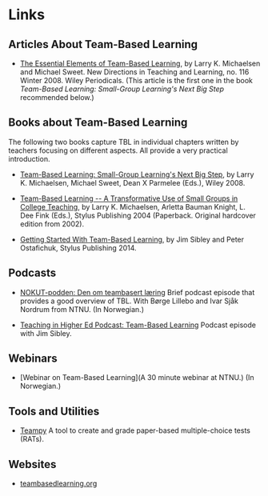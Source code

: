 # Links


## Articles About Team-Based Learning

* [The Essential Elements of Team-Based Learning](https://doi.org/10.1002/tl.330), by Larry K. Michaelsen and Michael Sweet. New Directions in Teaching and Learning, no. 116 Winter 2008. Wiley Periodicals. (This article is the first one in the book _Team-Based Learning: Small-Group Learning's Next Big Step_ recommended below.)

## Books about Team-Based Learning 

The following two books capture TBL in individual chapters written by teachers focusing on different aspects. All provide a very practical introduction.

* [Team-Based Learning: Small-Group Learning's Next Big Step](https://en.wikipedia.org/wiki/Special:BookSources?isbn=9780470462126), by Larry K. Michaelsen, Michael Sweet, Dean X Parmelee (Eds.), Wiley 2008. 

* [Team-Based Learning -- A Transformative Use of Small Groups in College Teaching](https://en.wikipedia.org/wiki/Special:BookSources?isbn=157922086X), by Larry K. Michaelsen, Arletta Bauman Knight, L. Dee Fink (Eds.), Stylus Publishing 2004 (Paperback. Original hardcover edition from 2002). 

* [Getting Started With Team-Based Learning](https://en.wikipedia.org/wiki/Special:BookSources?isbn=9781620361962), by Jim Sibley and Peter Ostafichuk, Stylus Publishing 2014.

## Podcasts

* [NOKUT-podden: Den om teambasert læring](https://soundcloud.com/nokutpodden/den-om-teambasert-laering) Brief podcast episode that provides a good overview of TBL. With Børge Lillebo and Ivar Sjåk Nordrum from NTNU. (In Norwegian.)

* [Teaching in Higher Ed Podcast: Team-Based Learning](https://teachinginhighered.com/podcast/team-based-learning/) Podcast episode with Jim Sibley.


## Webinars

* [Webinar on Team-Based Learning](A 30 minute webinar at NTNU.) (In Norwegian.)

## Tools and Utilities

* [Teampy](https://falkr.github.io/teampy/) A tool to create and grade paper-based multiple-choice tests (RATs).

## Websites

* [teambasedlearning.org](http://www.teambasedlearning.org)


